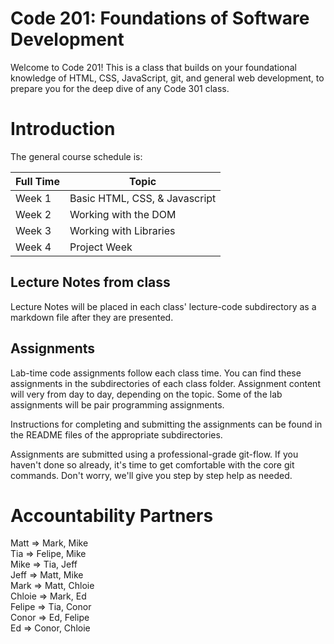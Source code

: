 # Code 201: Foundations of Software Development

Welcome to Code 201! This is a class that builds on your foundational knowledge of HTML, CSS, JavaScript, git, and general web development, to prepare you for the deep dive of any Code 301 class.

# Introduction

The general course schedule is:

Full Time  | Topic
-----------|-----------------------------
Week 1     | Basic HTML, CSS, & Javascript
Week 2     | Working with the DOM
Week 3     | Working with Libraries
Week 4     | Project Week

## Lecture Notes from class

Lecture Notes will be placed in each class' lecture-code subdirectory as a markdown file after they are presented.  

## Assignments

Lab-time code assignments follow each class time. You can find these assignments in the subdirectories of each class folder. Assignment content will very from day to day, depending on the topic. Some of the lab assignments will be pair programming assignments.

Instructions for completing and submitting the assignments can be found in the README files of the appropriate subdirectories.

Assignments are submitted using a professional-grade git-flow. If you haven't done so already, it's time to get comfortable with the core git commands. Don't worry, we'll give you step by step help as needed.

# Accountability Partners

Matt   => Mark, Mike\
Tia    => Felipe, Mike\
Mike   => Tia, Jeff\
Jeff   => Matt, Mike\
Mark   => Matt, Chloie\
Chloie => Mark, Ed\
Felipe => Tia, Conor\
Conor  => Ed, Felipe\
Ed     => Conor, Chloie
